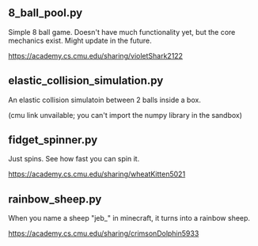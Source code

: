 ## 8_ball_pool.py
Simple 8 ball game. Doesn't have much functionality yet, but the core mechanics exist. Might update in the future.

https://academy.cs.cmu.edu/sharing/violetShark2122

## elastic_collision_simulation.py
An elastic collision simulatoin between 2 balls inside a box. 

(cmu link unvailable; you can't import the numpy library in the sandbox)

## fidget_spinner.py
Just spins. See how fast you can spin it. 

https://academy.cs.cmu.edu/sharing/wheatKitten5021

## rainbow_sheep.py
When you name a sheep "jeb_" in minecraft, it turns into a rainbow sheep.

https://academy.cs.cmu.edu/sharing/crimsonDolphin5933

